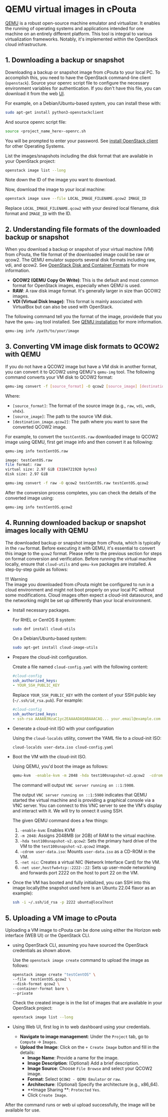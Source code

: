 # QEMU virtual images in cPouta

[QEMU](https://www.qemu.org/docs/master/about/index.html) is a robust open-source machine emulator and virtualizer. It enables the running of operating systems and applications intended for one machine on an entirely different platform. This tool is integral to various virtualization frameworks. Notably, it's implemented within the OpenStack cloud infrastructure.

## 1. Downloading a backup or snapshot

Downloading a backup or snapshot image from cPouta to your local PC. To accomplish this, you need to have the OpenStack command-line client (`openstack`). Source your openrc script file to configure the necessary environment variables for authentication. If you don't have this file, you can download it from the web [UI](https://pouta.csc.fi/).

For example, on a Debian/Ubuntu-based system, you can install these with:

```bash
sudo apt-get install python3-openstackclient 
```
And  source openrc script file:

```bash
source <project_name_here>-openrc.sh
```

You will be prompted to enter your password. See [install OpenStack client](https://docs.csc.fi/cloud/pouta/install-client/) for other Operating Systems.

List the images/snapshots including the disk format that are available in your OpenStack project:

```bash
openstack image list --long
```

Note down the ID of the image you want to download.

Now, download the image to your local machine:

```bash
openstack image save --file LOCAL_IMAGE_FILENAME.qcow2 IMAGE_ID
```

Replace `LOCAL_IMAGE_FILENAME.qcow2` with your desired local filename, disk format  and `IMAGE_ID` with the ID.

## 2. Understanding file formats of the downloaded backup or snapshot

When you download a backup or snapshot of your virtual machine (VM) from cPouta, the file format of the downloaded image could be raw or qcow2. The QEMU emulator supports several disk formats including raw, vdi, and qcow2. See [OpenStack Disk and Container Formats](https://docs.openstack.org/glance/rocky/user/formats.html) for more information.

- **QCOW2 (QEMU Copy On Write)**: This is the default and most common format for OpenStack images, especially when QEMU is used.
- **RAW**: A raw disk image format. It's generally larger in size than QCOW2 images.
- **VDI (Virtual Disk Image)**: This format is mainly associated with VirtualBox but can also be used with OpenStack.

The following command tell you the format of the image, providede that you have the `qemu-img` tool installed. See [QEMU installation](https://www.qemu.org/download/#linux) for more information.

```bash
qemu-img info /path/to/your/image
```

## 3. Converting VM image disk formats to QCOW2 with QEMU

If you do not have a QCOW2 image but have a VM disk in another format, you can convert it to QCOW2 using QEMU's `qemu-img` tool. The following command 
converts  your VM disk to QCOW2 format:

```bash
qemu-img convert -f [source_format] -O qcow2 [source_image] [destination_image.qcow2]
```    

Where:

- `[source_format]`: The format of the source image (e.g., `raw`, `vdi`, `vmdk`, `vhdx`).
- `[source_image]`: The path to the source VM disk.
- `[destination_image.qcow2]`: The path where you want to save the converted QCOW2 image.

For example, to convert the `testCentOS.raw` downloaded image to QCOW2 image using QEMU, first get image info and then convert it as following:

```bash
qemu-img info testCentOS.raw 

image: testCentOS.raw
file format: raw
virtual size: 2.97 GiB (3184721920 bytes)
disk size: 2.97 GiB
```

```bash
qemu-img convert -f raw -O qcow2 testCentOS.raw testCentOS.qcow2
```

After the conversion process completes, you can check the details of the converted image using:

```bash
qemu-img info testCentOS.qcow2
```

## 4. Running downloaded backup or snapshot images locally with QEMU

The downloaded backup or snapshot image from cPouta, which is typically in the `raw` format. Before executing it with QEMU, it's essential to convert this image to the `qcow2` format. Please refer to the previous section for steps on format conversion and verification. Before running the virtual machine locally, ensure that `cloud-utils` and `qemu-kvm` packages are installed. A step-by-step guide as follows:

!!! Warning  
    The image you downloaded from cPouta might be configured to run in a cloud environment and might not boot properly on your local PC without some modifications. Cloud images often expect a cloud-init datasource, and the networking might be set up differently than your local environment.

- Install necessary packages.
    
    For RHEL or CentOS 8 system:

    ```bash
    sudo dnf install cloud-utils
    ```

    On a Debian/Ubuntu-based system:

    ```bash
    sudo apt-get install cloud-image-utils
    ```

- Prepare the cloud-init configuration.

    Create a file named `cloud-config.yaml` with the following content:

    ```yaml
    #cloud-config
    ssh_authorized_keys:
    - YOUR_SSH_PUBLIC_KEY
    ```

    Replace `YOUR_SSH_PUBLIC_KEY` with the content of your SSH public key (`~/.ssh/id_rsa.pub`). For example:

    ```yaml
    #cloud-config
    ssh_authorized_keys:
    - ssh-rsa AAAAB3NzaC1yc2EAAAADAQABAAACAQ... your.email@example.com
    ```

- Generate a cloud-init ISO with your configuration

    Using the `cloud-localds` utility, convert the YAML file to a cloud-init ISO:

    ```bash
    cloud-localds user-data.iso cloud-config.yaml
    ```

-  Boot the VM with the cloud-init ISO.
  
    Using QEMU, you'd boot the image as follows:

    ```bash
    qemu-kvm  -enable-kvm -m 2048 -hda test100snapshot-v2.qcow2  -cdrom user-data.iso -net nic -net user,hostfwd=tcp::2222-:22
    ```

    The command will output `VNC server running on ::1:5900`.

    The output `VNC server running on ::1:5900` indicates that QEMU started the virtual machine and is providing a graphical console via a VNC server. You can connect to this VNC server to see the VM's display and interact with it. We will try to onnect it using SSH.

    The given QEMU command does a few things:

    1. `-enable-kvm`: Enables KVM 
    2. `-m 2048`: Assigns 2048MB (or 2GB) of RAM to the virtual machine.
    3. `-hda test100snapshot-v2.qcow2`: Sets the primary hard drive of the VM to the `test100snapshot-v2.qcow2` image.
    4. `-cdrom user-data.iso`: Mounts `user-data.iso` as a CD-ROM in the VM.
    5. `-net nic`: Creates a virtual NIC (Network Interface Card) for the VM.
    6. `-net user,hostfwd=tcp::2222-:22`: Sets up user-mode networking and forwards port 2222 on the host to port 22 on the VM. 

- Once the VM has booted and fully initialized, you can SSH into this image locally(the snapshot used here is an Ubuntu 22.04 flavor as an example):

    ```bash
    ssh -i ~/.ssh/id_rsa -p 2222 ubuntu@localhost
    ```
## 5. Uploading a VM image to cPouta

Uploading a VM image to cPouta can be done using either the Horizon web interface (WEB UI) or the OpenStack CLI.

- using OpenStack CLI, assuming you have sourced the OpenStack credentials as shown above.

    Use the `openstack image create` command to upload the image as follows:

    ```bash
    openstack image create "testCentOS" \
    --file  testCentOS.qcow2 \
    --disk-format qcow2 \
    --container-format bare \
    --private
    ```

    Check the created image is in the list of images that are available in your OpenStack project:

    ```bash
    openstack image list --long
    ```

- Using Web UI, first log in to web dashboard using your credentials.

    - **Navigate to image management**: Under the `Project` tab, go to `Compute` -> `Images`.
    -  **Upload the Image**: Click on the `+ Create Image` button and fill in the details:
        - **Image Name**: Provide a name for the image.
        - **Image Description**: (Optional) Add a brief description.
        - **Image Source**: Choose `File Browse` and select your QCOW2 image.
        - **Format**: Select `QCOW2 - QEMU Emulator` or `raw`.
        - **Architecture**: (Optional) Specify the architecture (e.g., x86_64).
        - **Image Sharing **: `Protected` `Yes`.
        - Click `Create Image`.
  
After the command runs or web ui upload successfully, the image will be available for use.